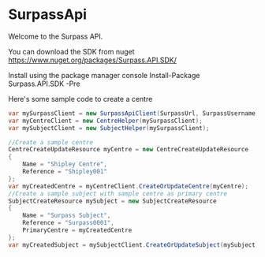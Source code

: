 # SurpassApi

Welcome to the Surpass API.

You can download the SDK from nuget
https://www.nuget.org/packages/Surpass.API.SDK/

Install using the package manager console
Install-Package Surpass.API.SDK -Pre

Here's some sample code to create a centre
```cs
var mySurpassClient = new SurpassApiClient(SurpassUrl, SurpassUsername, SurpassPassword);
var myCentreClient = new CentreHelper(mySurpassClient);
var mySubjectClient = new SubjectHelper(mySurpassClient);

//Create a sample centre
CentreCreateUpdateResource myCentre = new CentreCreateUpdateResource
{
    Name = "Shipley Centre",
    Reference = "Shipley001"
};
var myCreatedCentre = myCentreClient.CreateOrUpdateCentre(myCentre);
//Create a sample subject with sample centre as primary centre
SubjectCreateResource mySubject = new SubjectCreateResource
{
    Name = "Surpass Subject",
    Reference = "Surpass0001",
    PrimaryCentre = myCreatedCentre
};
var myCreatedSubject = mySubjectClient.CreateOrUpdateSubject(mySubject);
```